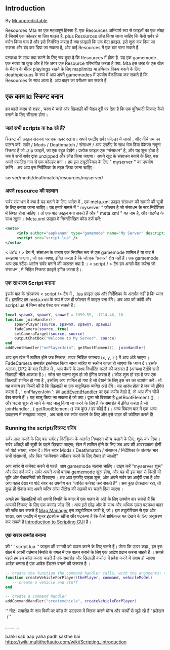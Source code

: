 Introduction
------------

By [Mr.unpredictable](https://wiki.multitheftauto.com/wiki/User:Mr.unpredictable)

Resources Mta का एक महत्वपूर्ण हिस्सा हैं. एक Resources अनिवार्य रूप से फाइलों का एक संग्रह है जिसमें एक फोल्डर या ज़िप फाइल है, plus Resources लोड किया जाना चाहिए कि कैसे सर्वर से वर्णन किया गया है और इसे नियंत्रित करता है क्या फ़ाइलों कि एक मेटा फ़ाइल. इसे शुरू कर दिया जा सकता और बंद कर दिया जा सकता है, और कई Resources में एक बार चला सकते हैं.

पटकथा के साथ क्या करने के लिए सब कुछ है कि Resources में होता है. यह एक gamemode , एक नक्शा या कुछ और है कि अगर एक Resource परिभाषित करता है क्या. Mta इस तरह के एक खेल के मैदान के भीतर playings रखने के लिए maplimits या हथियार पिकप बनाने के लिए deathpickups के रूप में आप अपने gamemodes में उपयोग वैकल्पिक कर सकते हैं कि Resources के साथ आता है. आप बाहर का परीक्षण कर सकते हैं.

एक काम ki स्क्रिप्ट बनान
------------------------

हम पहले कदम से शहर , चरण में चारों ओर खिलाड़ी की पैदल दूरी पर देता है कि एक बुनियादी स्क्रिप्ट कैसे बनाने के लिए सीखना होगा।

### जहां सभी scripts क ha रहे हैं?

स्क्रिप्ट की फ़ाइल संरचना पर एक नज़र रखना। अपने एमटीए सर्वर फ़ोल्डर में जाओ , और नीचे पथ का पालन करें: सर्वर / Mods / Deathmatch / संसाधन / आप एमटीए के साथ भेज दिया पैकेज्ड नमूना स्क्रिप्ट हैं जो .zip फ़ाइलें, का एक बहुत देखेंगे। प्रत्येक फ़ाइल एक “संसाधन” है, और यह शुरू होता है जब वे सभी सर्वर द्वारा unzipped और लोड किया जाएगा। अपने खुद के संसाधन बनाने के लिए, बस अपने पसंदीदा नाम से एक फोल्डर बना । हम इस ट्यूटोरियल के लिए " myserver " का उपयोग करेंगे। अब आप इस निर्देशिका के तहत किया जाना चाहिए :

server/mods/deathmatch/resources/myserver/

### अपने resource की पहचान

सर्वर संसाधन में क्या है यह बताने के लिए आदेश में , एक meta.xml फ़ाइल संसाधन की सामग्री की सूची के लिए बनाया जाना चाहिए। यह हमारे मामले में " myserver " फ़ोल्डर है जो संसाधन के रूट निर्देशिका में स्थित होना चाहिए । तो एक पाठ फ़ाइल बना सकते हैं और " meta.xml " यह नाम है, और नोटपैड के साथ खुला । Meta.xml फ़ाइल में निम्नलिखित कोड दर्ज करें:

``` xml
<meta>
     <info author="aapkanam" type="gamemode" name="My Server" description="My first MTA server" />
     <script src="script.lua" />
</meta>
```

&lt; info / &gt; टैग में, संसाधन के बजाय एक नियमित रूप से एक gamemode शामिल है या बाद में समझाया जाएगा , जो एक नक्शा, इंगित करता है कि जो एक “प्रकार” क्षेत्र नहीं है। एक gamemode आप एक स्टैंड-अलोन सर्वर बनाने की जरूरत क्या है । &lt; script / &gt; टैग हम अगले पैदा करेगा जो संसाधन , में निहित स्क्रिप्ट फ़ाइलें इंगित करता है।.

### एक साधारण Script बनाना

इसके बाद के संस्करण &lt; script /&gt; टैग में , .lua फ़ाइल एक और निर्देशिका के अंतर्गत नहीं है कि ध्यान दें। इसलिए हम meta.xml के रूप में एक ही फ़ोल्डर में फाइल बना देंगे। अब आप को कॉपी और script.lua में निम्न कोड पेस्ट कर सकते हैं :

``` lua
local spawnX, spawnY, spawnZ = 1959.55, -1714.46, 10
function joinHandler()
    spawnPlayer(source, spawnX, spawnY, spawnZ)
    fadeCamera(source, true)
    setCameraTarget(source, source)
    outputChatBox("Welcome to My Server", source)
end
addEventHandler("onPlayerJoin", getRootElement(), joinHandler)
```

आप इस खेल में शामिल होने जब ​​स्क्रिप्ट, ऊपर निर्दिष्ट समन्वय (x, y, z ) में आप अंडे जाएगा। FadeCamera समारोह इस्तेमाल किया जाना चाहिए या स्क्रीन काला हो जाएगा कि ध्यान दें। इसके अलावा, DP2 के बाद रिलीज में , आप कैमरे के लक्ष्य निर्धारित करने की जरूरत है (अन्यथा देखेंगे सभी खिलाड़ी नीले आकाश है )। स्रोत चर घटना शुरू हो जो इंगित करता है। कोड शुरू हो रहा है जब एक खिलाड़ी शामिल हो गया है , इसलिए आप शामिल हो गया है जो देखने के लिए इस चर का उपयोग करें। तो यह बजाय हर किसी की है कि खिलाड़ी या एक यादृच्छिक व्यक्ति अंडे देंगे। यह आरंभ होता है जब जो इंगित करता है , ' onPlayerJoin ': हम [addEventHandler](/docs/addeventhandler.md "wikilink") पर एक करीब देखो है, तो आप तीन चीजें देख सकते हैं । यह चालू किया जा सकता है जो क्या / द्वारा जो दिखाता है getRootElement (), । और घटना शुरू हो जाने के बाद चालू किया जा करने के लिए है कि समारोह में इंगित करता है जो joinHandler , ( getRootElement () सब कुछ / हर कोई है )। अन्य विवरण बाद में एक अन्य उदाहरण में समझाया जाएगा , अब चलो बस सर्वर चलाने के लिए और इसे बाहर की कोशिश करते हैं!

### Running the script/स्क्रिप्ट रनिंग

सर्वर प्राप्त करने के लिए बस सर्वर / निर्देशिका के अंतर्गत निष्पादन योग्य चलाने के लिए, शुरू कर दिया। सर्वर आँकड़े की सूची के पहले दिखाया जाएगा; खेल में शामिल होने के लिए जब आप की आवश्यकता होगी जो पोर्ट संख्या, ध्यान दें। फिर सर्वर Mods / Deathmatch / संसाधन / निर्देशिका के अंतर्गत भार सभी संसाधनों, और फिर “कनेक्शन स्वीकार करने के लिए तैयार हो जाओ!”

आप सर्वर से कनेक्ट करने से पहले, आप gamemode चलाना चाहिए। टाइप करें “myserver शुरू” और प्रेस दर्ज करें। सर्वर आपने अभी बनाया gamemode शुरू होगा, और यह भी इस बात से किसी भी त्रुटि और चेतावनियों को दिखाएगा। अब आप एमटीए ग्राहक शुरू, और अपने सर्वर का आईपी पता है और आप पहले देखा था पोर्ट नंबर का उपयोग कर “त्वरित कनेक्ट कर सकते हैं”। सब कुछ ठीकठाक रहा, तो कुछ ही सेकंड बाद अपने चरित्र लॉस सैंटोस की सड़कों पर चलने दिया जाएगा।

अगले हम खिलाड़ियों को अपनी स्थिति के बगल में एक वाहन के अंडे के लिए उपयोग कर सकते हैं कि आपकी स्क्रिप्ट के लिए एक कमांड जोड़ देंगे। आप इसे छोड़ और के साथ और अधिक उन्नत पटकथा बाहर की जाँच कर सकते हैं [Map Manager](/docs/map_manager.md "wikilink") इस ट्यूटोरियल जारी है, जो। इस ट्यूटोरियल से एक और शाखा, आप एमटीए में यूजर इंटरफेस खींचा और पटकथा है कि कैसे ग्राफिकल यह देखने के लिए अनुसरण कर सकते हैं [Introduction to Scripting GUI](/Introduction_to_Scripting_GUI.md "wikilink") है।

### एक सरल कमांड बनाना

की ' ' script.lua '' फाइल की सामग्री को वापस करने के लिए चलते हैं। जैसा कि ऊपर कहा , हम इस खेल में अपनी वर्तमान स्थिति के बगल में एक वाहन बनाने के लिए एक आदेश प्रदान करना चाहते हैं । सबसे पहले हम हम कॉल करना चाहते हैं एक समारोह और खिलाड़ी कंसोल में प्रवेश करने में सक्षम हो जाएगा आदेश बनाता है एक आदेश हैंडलर बनाने की जरूरत है ।

``` lua
-- create the function the command handler calls, with the arguments: thePlayer, command, vehicleModel
function createVehicleForPlayer(thePlayer, command, vehicleModel)
   -- create a vehicle and stuff
end

-- create a command handler
addCommandHandler("createvehicle", createVehicleForPlayer)
```

'' नोट: समारोह के नाम विकी पर कोड के उदाहरण में क्लिक करने योग्य और कार्यों से जुड़े रहे हैं ' प्रलेखन ।''

,...,.......

bahki sab aap yaha padh sakthe hai <https://wiki.multitheftauto.com/wiki/Scripting_Introduction>
